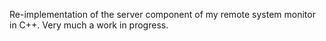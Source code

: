 Re-implementation of the server component of my remote system monitor in C++. Very much a work in progress.
